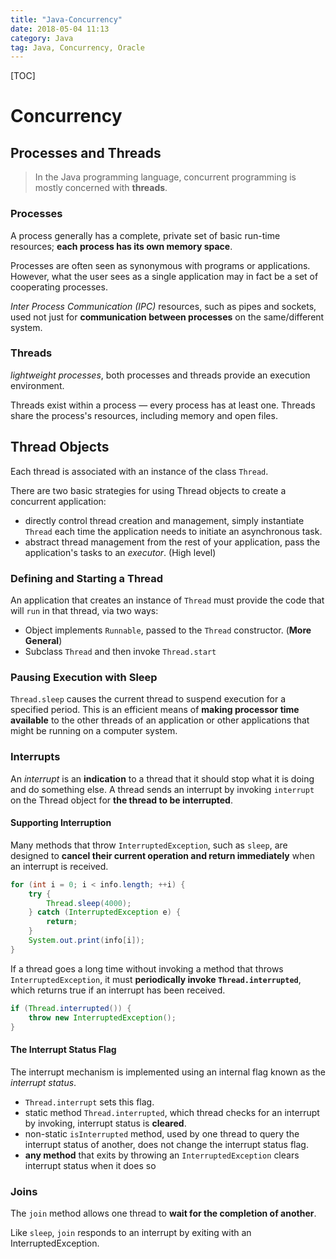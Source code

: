 ```yaml
---
title: "Java-Concurrency"
date: 2018-05-04 11:13
category: Java
tag: Java, Concurrency, Oracle
---
```


[TOC]

# Concurrency

## Processes and Threads

> In the Java programming language, concurrent programming is mostly concerned with **threads**.

### Processes

A process generally has a complete, private set of basic run-time resources; **each process has its own memory space**.

Processes are often seen as synonymous with programs or applications. However, what the user sees as a single application may in fact be a set of cooperating processes.

*Inter Process Communication (IPC)* resources, such as pipes and sockets, used not just for **communication between processes** on the same/different system.

### Threads

*lightweight processes*, both processes and threads provide an execution environment.

Threads exist within a process — every process has at least one. Threads share the process's resources, including memory and open files.

## Thread Objects

Each thread is associated with an instance of the class `Thread`.

There are two basic strategies for using Thread objects to create a concurrent application:
-   directly control thread creation and management, simply instantiate `Thread` each time the application needs to initiate an asynchronous task.
-   abstract thread management from the rest of your application, pass the application's tasks to an *executor*. (High level)

### Defining and Starting a Thread

An application that creates an instance of `Thread` must provide the code that will `run` in that thread, via two ways:
-   Object implements `Runnable`, passed to the `Thread` constructor. (**More General**)
-   Subclass `Thread`
and then invoke `Thread.start`

### Pausing Execution with Sleep

`Thread.sleep` causes the current thread to suspend execution for a specified period. This is an efficient means of **making processor time available** to the other threads of an application or other applications that might be running on a computer system.

### Interrupts

An *interrupt* is an **indication** to a thread that it should stop what it is doing and do something else. A thread sends an interrupt by invoking `interrupt` on the Thread object for **the thread to be interrupted**.

#### Supporting Interruption

Many methods that throw `InterruptedException`, such as `sleep`, are designed to **cancel their current operation and return immediately** when an interrupt is received.

```Java
for (int i = 0; i < info.length; ++i) {
    try {
        Thread.sleep(4000);
    } catch (InterruptedException e) {
        return;
    }
    System.out.print(info[i]);
}
```

If a thread goes a long time without invoking a method that throws `InterruptedException`, it must **periodically invoke `Thread.interrupted`**, which returns true if an interrupt has been received.

```java
if (Thread.interrupted()) {
    throw new InterruptedException();
}
```

#### The Interrupt Status Flag

The interrupt mechanism is implemented using an internal flag known as the *interrupt status*.
-   `Thread.interrupt` sets this flag.
-   static method `Thread.interrupted`, which thread checks for an interrupt by invoking, interrupt status is **cleared**.
-   non-static `isInterrupted` method, used by one thread to query the interrupt status of another, does not change the interrupt status flag.
-   **any method** that exits by throwing an `InterruptedException` clears interrupt status when it does so

### Joins

The `join` method allows one thread to **wait for the completion of another**.

Like `sleep`, `join` responds to an interrupt by exiting with an InterruptedException.
